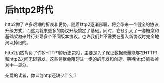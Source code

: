 # 后http2时代

http2做了许多艰难的折衷和妥协。随着http2逐渐部署，将会带来一个健全的协议升级方式，而这为将来更多的协议升级奠定了基础。同时，它也引入了一套概念和基础架构来并行处理多个不同版本协议。也许我们并不需要在引入新协议时完全地淘汰掉旧的。

http2仍然背负了许多HTTP1的历史包袱，主要是为了保证数据流量能够在HTTP1和http2之间无碍转发。这些包袱会阻碍进一步的的开发和创造，期待http3能丢掉其中一部分。

亲爱的读者，你认为http还缺少什么？
